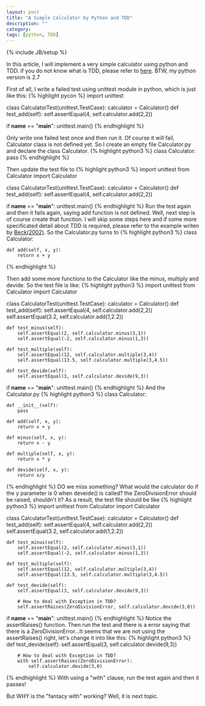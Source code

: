 ```yaml
---
layout: post
title: "A Simple Calculator by Python and TDD"
description: ""
category: 
tags: [python, TDD]
---
```

{% include JB/setup %}

In this article, I will implement a very simple calculator using python and TDD. if you do not know what is TDD, please refer to [here](http://en.wikipedia.org/wiki/Test-driven_development). BTW, my python version is 2.7

First of all, I write a failed test using unittest module in python, which is just like this:
{% highlight pycon %}
import unittest

class CalculatorTest(unittest.TestCase):
    calculator = Calculator()
    def test_add(self):
        self.assertEqual(4, self.calculator.add(2,2))

if __name__ == "__main__":
    unittest.main()
{% endhighlight %}

Only write one failed test once and then run it. Of course it will fail, Calculator class is not defined yet. So I create an empty file Calculator.py and declare the class Calculator. 
{% highlight python3 %}
class Calculator:
    pass
{% endhighlight %}

Then update the test file to
{% highlight python3 %}
import unittest
from Calculator import Calculator

class CalculatorTest(unittest.TestCase):
    calculator = Calculator()
    def test_add(self):
        self.assertEqual(4, self.calculator.add(2,2))

if __name__ == "__main__":
    unittest.main()
{% endhighlight %}
Run the test again and then it fails again, saying add function is not defined. Well, next step is of course create that function. I will skip some steps here and if some more specificated detail about TDD is required, please refer to the example writen by [Beck(2002)](http://www.amazon.com/Test-Driven-Development-By-Example/dp/0321146530/ref=sr_1_1?ie=UTF8&qid=1390001488&sr=8-1&keywords=test+driven+development+by+example). So the Calculator.py turns to 
{% highlight python3 %}
class Calculator:

    def add(self, x, y):
        return x + y
{% endhighlight %}

Then add some more functions to the Calculator like the minus, multiply and devide. So the test file is like:
{% highlight python3 %}
import unittest
from Calculator import Calculator

class CalculatorTest(unittest.TestCase):
    calculator = Calculator()
    def test_add(self):
        self.assertEqual(4, self.calculator.add(2,2))
        self.assertEqual(3.2, self.calculator.add(1,2.2))

    def test_minus(self):
        self.assertEqual(2, self.calculator.minus(3,1))
        self.assertEqual(-2, self.calculator.minus(1,3))

    def test_multiple(self):
        self.assertEqual(12, self.calculator.multiple(3,4))
        self.assertEqual(13.5, self.calculator.multiple(3,4.5))

    def test_devide(self):
        self.assertEqual(3, self.calculator.devide(9,3))

if __name__ == "__main__":
    unittest.main()
{% endhighlight %}
And the Calculator.py
{% highlight python3 %}
class Calculator:

    def __init__(self):
        pass

    def add(self, x, y):
        return x + y

    def minus(self, x, y):
        return x - y

    def multiple(self, x, y):
        return x * y

    def devide(self, x, y):
        return x/y

{% endhighlight %}
DO we miss something? What would the calculator do if the y parameter is 0 when deveide() is called? the ZeroDivisionError should be raised, shouldn't it? As a result, the test file should be like
{% highlight python3 %}
import unittest
from Calculator import Calculator

class CalculatorTest(unittest.TestCase):
    calculator = Calculator()
    def test_add(self):
        self.assertEqual(4, self.calculator.add(2,2))
        self.assertEqual(3.2, self.calculator.add(1,2.2))

    def test_minus(self):
        self.assertEqual(2, self.calculator.minus(3,1))
        self.assertEqual(-2, self.calculator.minus(1,3))

    def test_multiple(self):
        self.assertEqual(12, self.calculator.multiple(3,4))
        self.assertEqual(13.5, self.calculator.multiple(3,4.5))

    def test_devide(self):
        self.assertEqual(3, self.calculator.devide(9,3))

        # How to deal with Exception in TDD?
        self.assertRaises(ZeroDivisionError, self.calculator.devide(3,0))

if __name__ == "__main__":
    unittest.main() 
{% endhighlight %}
Notice the assertRaises() function. Then run the test and there is a error saying that there is a ZeroDivisionError...It seems that we are not using the assertRaises() right, let's change it into like this:
{% highlight python3 %}
    def test_devide(self):
        self.assertEqual(3, self.calculator.devide(9,3))

        # How to deal with Exception in TDD?
        with self.assertRaises(ZeroDivisionError):
            self.calculator.devide(3,0) 
{% endhighlight %} 
With using a "with" clause, run the test again and then it passes!

But WHY is the "fantacy with" working? Well, it is next topic.